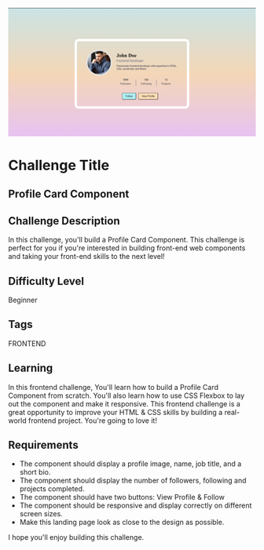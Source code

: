 ![Profile Card Component](Profile-Card-Component-Preview.png)

<h1>Challenge Title</h1>

<h2> Profile Card Component </h2>

<h2>Challenge Description</h2>
In this challenge, you'll build a Profile Card Component. This challenge is perfect for you if you're interested in building front-end web components and taking your front-end skills to the next level!

<h2>Difficulty Level</h2>
Beginner

<h2>Tags</h2>
FRONTEND

<h2>Learning</h2>
In this frontend challenge, You'll learn how to build a Profile Card Component from scratch. You'll also learn how to use CSS Flexbox to lay out the component and make it responsive. This frontend challenge is a great opportunity to improve your HTML & CSS skills by building a real-world frontend project. You're going to love it!

<h2>Requirements</h2>

- The component should display a profile image, name, job title, and a short bio.
- The component should display the number of followers, following and projects completed.
- The component should have two buttons: View Profile & Follow
- The component should be responsive and display correctly on different screen sizes.
- Make this landing page look as close to the design as possible.

I hope you'll enjoy building this challenge.